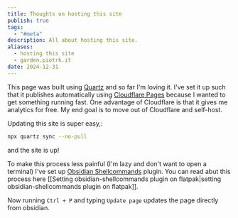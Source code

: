 ```yaml
---
title: Thoughts on hosting this site
publish: true
tags:
  - "#meta"
description: All about hosting this site.
aliases:
  - hosting this site
  - garden.piotrk.it
date: 2024-12-31
---
```


This page was built using [Quartz](https://quartz.jzhao.xyz/) and so far I'm loving it. I've set it up such that it publishes automatically using [Cloudflare Pages](https://pages.cloudflare.com/) because I wanted to get something running fast.  One advantage of Cloudflare is that it gives me analytics for free. My end goal is to move out of Cloudflare and self-host.

Updating this site is super easy,:

```sh
npx quartz sync --no-pull
```

and the site is up!

To make this process less painful (I'm lazy and don't want to open a terminal) I've set up [Obsidian Shellcommands](https://github.com/Taitava/obsidian-shellcommands) plugin. You can read abut this process here [[Setting obsidian-shellcommands plugin on flatpak|setting obsidian-shellcommands plugin on flatpak]]. 

Now running `Ctrl + P`  and typing  `Update page` updates the page directly from obsidian.
